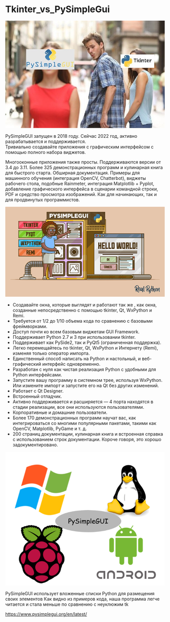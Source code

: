 # Tkinter_vs_PySimpleGui

![SCREEN1!](img/sg_vs_tk.png)

PySimpleGUI запущен в 2018 году. Сейчас 2022 год, активно разрабатывается и поддерживается.  
Тривиально создавайте приложения с графическим интерфейсом с помощью полного набора виджетов.

Многооконные приложения также просты. Поддерживаются версии от 3.4 до 3.11. Более 325 демонстрационных программ и кулинарная книга для быстрого старта. 
Обширная документация. Примеры для машинного обучения (интеграция OpenCV, Chatterbot), виджеты рабочего стола, подобные Rainmeter,
интеграция Matplotlib + Pyplot, добавление графического интерфейса в сценарии командной строки, PDF и средство просмотра изображений. 
Как для начинающих, так и для продвинутых программистов. 

![SCREEN2!](img/buid_gui.png)

* Создавайте окна, которые выглядят и работают так же , как окна, созданные непосредственно с помощью tkinter, Qt, WxPython и Remi.
* Требуется от 1/2 до 1/10 объема кода по сравнению с базовыми фреймворками.
* Доступ почти ко всем базовым виджетам GUI Framework.
* Поддерживает Python 2.7 и 3 при использовании tkinter.
* Поддерживает как PySide2, так и PyQt5 (ограниченная поддержка).
* Легко перемещайтесь по tkinter, Qt, WxPython и Интернету (Remi), изменяя только оператор импорта.
* Единственный способ написать на Python и настольный, и веб-графический интерфейс одновременно.
* Разработан с нуля как чистая реализация Python с удобными для Python интерфейсами.
* Запустите вашу программу в системном трее, используя WxPython. Или измените импорт и запустите его на Qt без других изменений.
* Работает с Qt Designer.
* Встроенный отладчик.
* Активно поддерживается и расширяется — 4 порта находятся в стадии реализации, все они используются пользователями.
* Корпоративные и домашние пользователи.
* Более 170 демонстрационных программ научат вас, как интегрироваться со многими популярными пакетами, такими как OpenCV, Matplotlib, PyGame и т. д.
* 200 страниц документации, кулинарная книга и встроенная справка с использованием строк документации. Короче говоря, это хорошо задокументировано.

![SCREEN3!](img/psgui.png)

PySimpleGUI использует вложенные списки Python для размещения своих элементов
Как видно из примеров кода, наша программа легче читается и стала меньше по сравнению с неуклюжим tk 

https://www.pysimplegui.org/en/latest/

